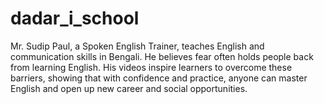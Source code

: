 # dadar_i_school
Mr. Sudip Paul, a Spoken English Trainer, teaches English and communication skills in Bengali. He believes fear often holds people back from learning English. His videos inspire learners to overcome these barriers, showing that with confidence and practice, anyone can master English and open up new career and social opportunities.
